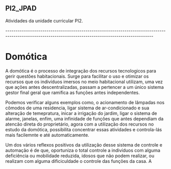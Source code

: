 ## PI2_JPAD

Atividades da unidade curricular PI2.
<p>------------------------------------------------------------------------------------------------------------------------------------------------------
  
  # Domótica

  A domótica é o processo de integração dos recursos tecnologicos para gerir questões habitacionais. Surge para facilitar o uso e otimizar os recursos que os indivíduos imersos no meio habitacional utilizam, uma vez que ações antes descentralizadas, passam a pertencer a um único sistema gestor final geral que ramifica as funções antes independentes.
  <p>Podemos verificar alguns exemplos como, o acionamento de lâmpadas nos cômodos de uma residencia, ligar sistema de ar-condicionado e sua alteração de temepratura, inicar a irrigação do jardim, ligar o sistema de alarme, janelas, enfim, uma infinidade de funções que antes dependiam da atencão direta do proprietário, agora com a utilização dos recursos no estudo da domótica, possibilita concentrar essas atividades e controla-lás mais facilemnte e até automaticamente.
  <p>Um dos vários reflexos positivos da utilização desse sistema de controle e automação é de que, oportuniza o total controle a indivíduos com alguma deficiência ou mobilidade reduzida, idosos que não podem realizar, ou realizam com alguma dificiculdade o controle das funções da casa. A 
